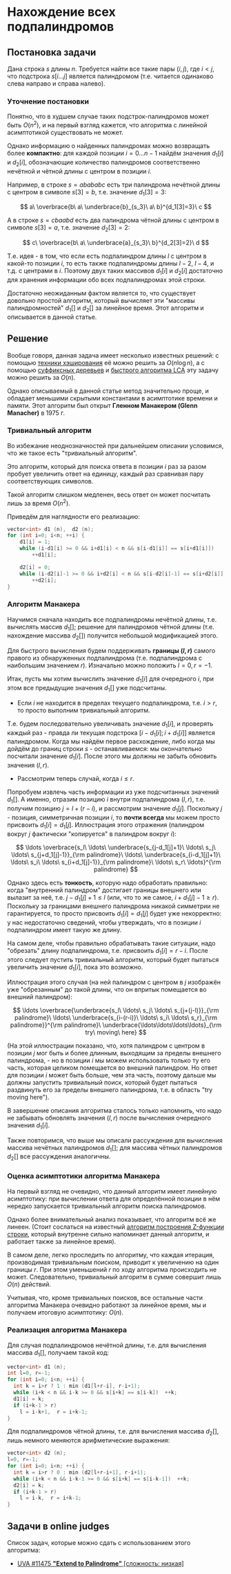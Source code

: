# Нахождение всех подпалиндромов

## Постановка задачи

Дана строка $s$ длины $n$. Требуется найти все такие пары $(i,j)$, где $i<j$, что подстрока $s[i \ldots j]$ является палиндромом (т.е. читается одинаково слева направо и справа налево).

### Уточнение постановки

Понятно, что в худшем случае таких подстрок-палиндромов может быть $O(n^2)$, и на первый взгляд кажется, что алгоритма с линейной асимптотикой существовать не может.

Однако информацию о найденных палиндромах можно возвращать более **компактно**: для каждой позиции $i=0 \ldots n-1$ найдём значения $d_1[i]$ и $d_2[i]$, обозначающие количество палиндромов соответственно нечётной и чётной длины с центром в позиции $i$.

Например, в строке $s = abababc$ есть три палиндрома нечётной длины с центром в символе $s[3]=b$, т.е. значение $d_1[3]=3$:

$$ a\ \overbrace{b\ a\ \underbrace{b}_{s_3}\ a\ b}^{d_1[3]=3}\ c $$

А в строке $s = cbaabd$ есть два палиндрома чётной длины с центром в символе $s[3]=a$, т.е. значение $d_2[3]=2$:

$$ c\ \overbrace{b\ a\ \underbrace{a}_{s_3}\ b}^{d_2[3]=2}\ d $$

Т.е. идея - в том, что если есть подпалиндром длины $l$ с центром в какой-то позиции $i$, то есть также подпалиндромы длины $l-2$, $l-4$, и т.д. с центрами в $i$. Поэтому двух таких массивов $d_1[i]$ и $d_2[i]$ достаточно для хранения информации обо всех подпалиндромах этой строки.

Достаточно неожиданным фактом является то, что существует довольно простой алгоритм, который вычисляет эти "массивы палиндромностей" $d_1[]$ и $d_2[]$ за линейное время. Этот алгоритм и описывается в данной статье.

## Решение

Вообще говоря, данная задача имеет несколько известных решений: с помощью [техники хэширования](string_hashes) её можно решить за $O(n \log n)$, а с помощью [суффиксных деревьев](ukkonen) и [быстрого алгоритма LCA](lca_linear) эту задачу можно решить за $O(n)$.

Однако описываемый в данной статье метод значительно проще, и обладает меньшими скрытыми константами в асимптотике времени и памяти. Этот алгоритм был открыт **Гленном Манакером (Glenn Manacher)** в 1975 г.

### Тривиальный алгоритм

Во избежание неоднозначностей при дальнейшем описании условимся, что же такое есть "тривиальный алгоритм".

Это алгоритм, который для поиска ответа в позиции $i$ раз за разом пробует увеличить ответ на единицу, каждый раз сравнивая пару соответствующих символов.

Такой алгоритм слишком медленен, весь ответ он может посчитать лишь за время $O(n^2)$.

Приведём для наглядности его реализацию:

<!--- TODO: specify code snippet id -->
``` cpp
vector<int> d1 (n),  d2 (n);
for (int i=0; i<n; ++i) {
    d1[i] = 1;
    while (i-d1[i] >= 0 && i+d1[i] < n && s[i-d1[i]] == s[i+d1[i]])
        ++d1[i];

    d2[i] = 0;
    while (i-d2[i]-1 >= 0 && i+d2[i] < n && s[i-d2[i]-1] == s[i+d2[i]])
        ++d2[i];
}
```

### Алгоритм Манакера

Научимся сначала находить все подпалиндромы нечётной длины, т.е. вычислять массив $d_1[]$; решение для палиндромов чётной длины (т.е. нахождение массива $d_2[]$) получится небольшой модификацией этого.

Для быстрого вычисления будем поддерживать **границы $(l,r)$** самого правого из обнаруженных подпалиндрома (т.е. подпалиндрома с наибольшим значением $r$). Изначально можно положить $l=0, r=-1$.

Итак, пусть мы хотим вычислить значение $d_1[i]$ для очередного $i$, при этом все предыдущие значения $d_1[]$ уже подсчитаны.

* Если $i$ не находится в пределах текущего подпалиндрома, т.е. $i > r$, то просто выполним тривиальный алгоритм.

Т.е. будем последовательно увеличивать значение $d_1[i]$, и проверять каждый раз - правда ли текущая подстрока $[i-d_1[i]; i+d_1[i]]$ является палиндромом. Когда мы найдём первое расхождение, либо когда мы дойдём до границ строки $s$ - останавливаемся: мы окончательно посчитали значение $d_1[i]$. После этого мы должны не забыть обновить значения $(l,r)$.

* Рассмотрим теперь случай, когда $i \le r$.

Попробуем извлечь часть информации из уже подсчитанных значений $d_1[]$. А именно, отразим позицию $i$ внутри подпалиндрома $(l,r)$, т.е. получим позицию $j = l + (r - i)$, и рассмотрим значение $d_1[j]$. Поскольку $j$ - позиция, симметричная позиции $i$, то **почти всегда** мы можем просто присвоить $d_1[i] = d_1[j]$. Иллюстрация этого отражения (палиндром вокруг $j$ фактически "копируется" в палиндром вокруг $i$):

$$ \ldots \overbrace{s_l\ \ldots\ \underbrace{s_{j-d_1[j]+1}\ \ldots\ s_j\ \ldots\ s_{j+d_1[j]-1}}_{\rm palindrome}\ \ldots\ \underbrace{s_{i-d_1[j]+1}\ \ldots\ s_i\ \ldots\ s_{i+d_1[j]-1}}_{\rm palindrome}\ \ldots\ s_r\ \ldots}^{\rm palindrome} $$

Однако здесь есть **тонкость**, которую надо обработать правильно: когда "внутренний палиндром" достигает границы внешнего или вылазит за неё, т.е. $j-d_1[j]+1 \le l$ (или, что то же самое, $i+d_1[j]-1 \ge r$). Поскольку за границами внешнего палиндрома никакой симметрии не гарантируется, то просто присвоить $d_1[i] = d_1[j]$ будет уже некорректно: у нас недостаточно сведений, чтобы утверждать, что в позиции $i$ подпалиндром имеет такую же длину.

На самом деле, чтобы правильно обрабатывать такие ситуации, надо "обрезать" длину подпалиндрома, т.е. присвоить $d_1[i] = r - i$. После этого следует пустить тривиальный алгоритм, который будет пытаться увеличить значение $d_1[i]$, пока это возможно.

Иллюстрация этого случая (на ней палиндром с центром в $j$ изображён уже "обрезанным" до такой длины, что он впритык помещается во внешний палиндром):

$$ \ldots \overbrace{\underbrace{s_l\ \ldots\ s_j\ \ldots\ s_{j+(j-l)}}_{\rm palindrome}\ \ldots\ \underbrace{s_{i-(r-i)}\ \ldots\ s_i\ \ldots\ s_r}_{\rm palindrome}}^{\rm palindrome}\ \underbrace{\ldots\ldots\ldots\ldots}_{\rm try\ moving\ here} $$

(На этой иллюстрации показано, что, хотя палиндром с центром в позиции $j$ мог быть и более длинным, выходящим за пределы внешнего палиндрома, - но в позиции $i$ мы можем использовать только ту его часть, которая целиком помещается во внешний палиндром. Но ответ для позиции $i$ может быть больше, чем эта часть, поэтому дальше мы должны запустить тривиальный поиск, который будет пытаться раздвинуть его за пределы внешнего палиндрома, т.е. в область "try moving here").

В завершение описания алгоритма сталось только напомнить, что надо не забывать обновлять значения $(l,r)$ после вычисления очередного значения $d_1[i]$.

Также повторимся, что выше мы описали рассуждения для вычисления массива нечётных палиндромов $d_1[]$; для массива чётных палиндромов $d_2[]$ все рассуждения аналогичны.

### Оценка асимптотики алгоритма Манакера

На первый взгляд не очевидно, что данный алгоритм имеет линейную асимптотику: при вычислении ответа для определённой позиции в нём нередко запускается тривиальный алгоритм поиска палиндромов.

Однако более внимательный анализ показывает, что алгоритм всё же линеен. (Стоит сослаться на известный [алгоритм построения Z-функции строки](z_function), который внутренне сильно напоминает данный алгоритм, и работает также за линейное время).

В самом деле, легко проследить по алгоритму, что каждая итерация, производимая тривиальным поиском, приводит к увеличению на один границы $r$. При этом уменьшений $r$ по ходу алгоритма происходить не может. Следовательно, тривиальный алгоритм в сумме совершит лишь $O(n)$ действий.

Учитывая, что, кроме тривиальных поисков, все остальные части алгоритма Манакера очевидно работают за линейное время, мы и получаем итоговую асимптотику: $O(n)$.

### Реализация алгоритма Манакера

Для случая подпалиндромов нечётной длины, т.е. для вычисления массива $d_1[]$, получаем такой код:

<!--- TODO: specify code snippet id -->
``` cpp
vector<int> d1 (n);
int l=0, r=-1;
for (int i=0; i<n; ++i) {
  int k = i>r ? 1 : min (d1[l+r-i], r-i+1);
  while (i+k < n && i-k >= 0 && s[i+k] == s[i-k])  ++k;
  d1[i] = k;
  if (i+k-1 > r)
    l = i-k+1,  r = i+k-1;
}
```

Для подпалиндромов чётной длины, т.е. для вычисления массива $d_2[]$, лишь немного меняются арифметические выражения:

<!--- TODO: specify code snippet id -->
``` cpp
vector<int> d2 (n);
l=0, r=-1;
for (int i=0; i<n; ++i) {
  int k = i>r ? 0 : min (d2[l+r-i+1], r-i+1);
  while (i+k < n && i-k-1 >= 0 && s[i+k] == s[i-k-1])  ++k;
  d2[i] = k;
  if (i+k-1 > r)
    l = i-k,  r = i+k-1;
}
```

## Задачи в online judges

Список задач, которые можно сдать с использованием этого алгоритма:

* [UVA #11475 **"Extend to Palindrome"** [сложность: низкая]](http://uva.onlinejudge.org/index.php?option=com_onlinejudge&Itemid=8&page=show_problem&problem=2470)
